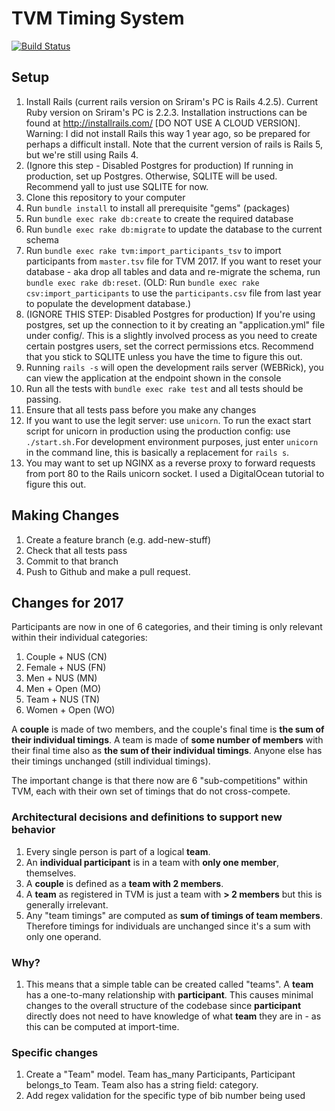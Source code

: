 # TVM Timing System


[![Build Status](https://travis-ci.com/frizensami/tvm.svg?token=bp4tiJsctMHoyjJscr9k&branch=master)](https://travis-ci.com/frizensami/tvm)


## Setup

1. Install Rails (current rails version on Sriram's PC is Rails 4.2.5). Current Ruby version on Sriram's PC is 2.2.3. Installation instructions can be found at http://installrails.com/ [DO NOT USE A CLOUD VERSION]. Warning: I did not install Rails this way 1 year ago, so be prepared for perhaps a difficult install. Note that the current version of rails is Rails 5, but we're still using Rails 4.
2. (Ignore this step - Disabled Postgres for production) If running in production, set up Postgres. Otherwise, SQLITE will be used. Recommend yall to just use SQLITE for now.
3. Clone this repository to your computer
4. Run `bundle install` to install all prerequisite "gems" (packages)
5. Run `bundle exec rake db:create` to create the required database
6. Run `bundle exec rake db:migrate` to update the database to the current schema
7. Run `bundle exec rake tvm:import_participants_tsv` to import participants from `master.tsv` file for TVM 2017. If you want to reset your database - aka drop all tables and data and re-migrate the schema, run `bundle exec rake db:reset`. (OLD: Run `bundle exec rake csv:import_participants` to use the `participants.csv` file from last year to populate the development database.)
7. (IGNORE THIS STEP: Disabled Postgres for production) If you're using postgres, set up the connection to it by creating an "application.yml" file under config/. This is a slightly involved process as you need to create certain postgres users, set the correct permissions etcs. Recommend that you stick to SQLITE unless you have the time to figure this out.
8. Running `rails -s` will open the development rails server (WEBRick), you can view the application at the endpoint shown in the console
9. Run all the tests with `bundle exec rake test` and all tests should be passing.
10. Ensure that all tests pass before you make any changes
11. If you want to use the legit server: use `unicorn`. To run the exact start script for unicorn in production using the production config: use `./start.sh.`For development environment purposes, just enter `unicorn` in the command line, this is basically a replacement for `rails s`.
12. You may want to set up NGINX as a reverse proxy to forward requests from port 80 to the Rails unicorn socket. I used a DigitalOcean tutorial to figure this out.

## Making Changes
1. Create a feature branch (e.g. add-new-stuff)
2. Check that all tests pass
3. Commit to that branch
4. Push to Github and make a pull request.

## Changes for 2017
Participants are now in one of 6 categories, and their timing is only relevant within their individual categories: 

1. Couple + NUS (CN)
2. Female + NUS (FN)
3. Men + NUS (MN)
4. Men + Open (MO)
5. Team + NUS (TN)
6. Women + Open (WO)

A **couple** is made of two members, and the couple's final time is **the sum of their individual timings**. A team is made of **some number of members** with their final time also as **the sum of their individual timings**. Anyone else has their timings unchanged (still individual timings).

The important change is that there now are 6 "sub-competitions" within TVM, each with their own set of timings that do not cross-compete.

### Architectural decisions and definitions to support new behavior
1. Every single person is part of a logical **team**.
2. An **individual participant** is in a team with **only one member**, themselves.
3. A **couple** is defined as a **team with 2 members**. 
4. A **team** as registered in TVM is just a team with **> 2 members** but this is generally irrelevant.
5. Any "team timings" are computed as **sum of timings of team members**. Therefore timings for individuals are unchanged since it's a sum with only one operand. 

### Why?
1. This means that a simple table can be created called "teams". A **team** has a one-to-many relationship with **participant**. This causes minimal changes to the overall structure of the codebase since **participant** directly does not need to have knowledge of what **team** they are in - as this can be computed at import-time.

### Specific changes
1. Create a "Team" model. Team has_many Participants, Participant belongs_to Team.  Team also has a string field: category. 
2. Add regex validation for the specific type of bib number being used





